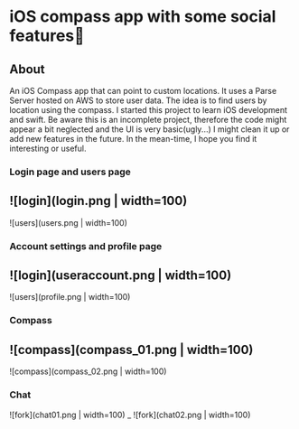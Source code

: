 # iOS compass app with some social features📱
## About
An iOS Compass app that can point to custom locations. It uses a Parse Server hosted on AWS to store user data. 
The idea is to find users by location using the compass. I started this project to learn iOS development and swift. 
Be aware this is an incomplete project, therefore the code might appear a bit neglected and the UI is very basic(ugly...) 
I might clean it up or add new features in the future. In the mean-time, I hope you find it interesting or useful.

### Login page and users page
![login](login.png | width=100)
-
![users](users.png | width=100)

### Account settings and profile page
![login](useraccount.png | width=100)
-
![users](profile.png | width=100)

### Compass 
![compass](compass_01.png | width=100)
-
![compass](compass_02.png | width=100)

### Chat
![fork](chat01.png | width=100)
_
![fork](chat02.png | width=100)
